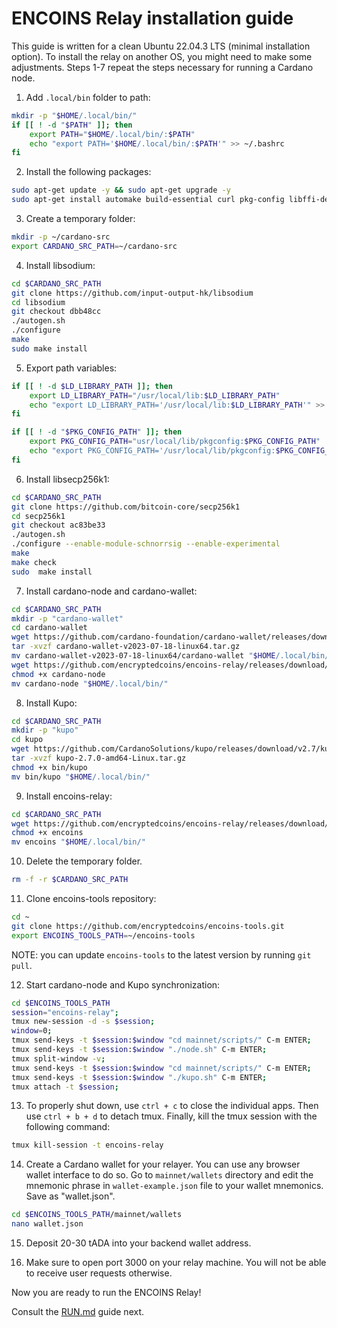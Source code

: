 # ENCOINS Relay installation guide

This guide is written for a clean Ubuntu 22.04.3 LTS (minimal installation option). To install the relay on another OS, you might need to make some adjustments. Steps 1-7 repeat the steps necessary for running a Cardano node.

1. Add ```.local/bin``` folder to path:

```bash
mkdir -p "$HOME/.local/bin/"
if [[ ! -d "$PATH" ]]; then
    export PATH="$HOME/.local/bin/:$PATH"
    echo "export PATH='$HOME/.local/bin/:$PATH'" >> ~/.bashrc
fi
```

2. Install the following packages:

```bash
sudo apt-get update -y && sudo apt-get upgrade -y
sudo apt-get install automake build-essential curl pkg-config libffi-dev libgmp-dev libssl-dev libtinfo-dev libsystemd-dev zlib1g-dev make g++ tmux git jq wget libtool autoconf libpq-dev -y
```

3. Create a temporary folder:

```bash
mkdir -p ~/cardano-src
export CARDANO_SRC_PATH=~/cardano-src
```

4. Install libsodium:

```bash
cd $CARDANO_SRC_PATH
git clone https://github.com/input-output-hk/libsodium
cd libsodium
git checkout dbb48cc
./autogen.sh
./configure
make
sudo make install
```

5. Export path variables:

```bash
if [[ ! -d $LD_LIBRARY_PATH ]]; then
    export LD_LIBRARY_PATH="/usr/local/lib:$LD_LIBRARY_PATH"
    echo "export LD_LIBRARY_PATH='/usr/local/lib:$LD_LIBRARY_PATH'" >> ~/.bashrc
fi

if [[ ! -d "$PKG_CONFIG_PATH" ]]; then
    export PKG_CONFIG_PATH="usr/local/lib/pkgconfig:$PKG_CONFIG_PATH"
    echo "export PKG_CONFIG_PATH='/usr/local/lib/pkgconfig:$PKG_CONFIG_PATH'" >> ~/.bashrc
fi
```

6. Install libsecp256k1:

```bash
cd $CARDANO_SRC_PATH
git clone https://github.com/bitcoin-core/secp256k1
cd secp256k1
git checkout ac83be33
./autogen.sh
./configure --enable-module-schnorrsig --enable-experimental
make
make check
sudo  make install
```

7. Install cardano-node and cardano-wallet:

```bash
cd $CARDANO_SRC_PATH
mkdir -p "cardano-wallet"
cd cardano-wallet
wget https://github.com/cardano-foundation/cardano-wallet/releases/download/v2023-07-18/cardano-wallet-v2023-07-18-linux64.tar.gz
tar -xvzf cardano-wallet-v2023-07-18-linux64.tar.gz
mv cardano-wallet-v2023-07-18-linux64/cardano-wallet "$HOME/.local/bin/"
wget https://github.com/encryptedcoins/encoins-relay/releases/download/v1.2.1/cardano-node
chmod +x cardano-node
mv cardano-node "$HOME/.local/bin/"
```

8. Install Kupo:

```bash
cd $CARDANO_SRC_PATH
mkdir -p "kupo"
cd kupo
wget https://github.com/CardanoSolutions/kupo/releases/download/v2.7/kupo-2.7.0-amd64-Linux.tar.gz
tar -xvzf kupo-2.7.0-amd64-Linux.tar.gz
chmod +x bin/kupo
mv bin/kupo "$HOME/.local/bin/"
```

9. Install encoins-relay:

```bash
cd $CARDANO_SRC_PATH
wget https://github.com/encryptedcoins/encoins-relay/releases/download/v1.2.1/encoins
chmod +x encoins
mv encoins "$HOME/.local/bin/"
```

10. Delete the temporary folder.

```bash
rm -f -r $CARDANO_SRC_PATH
```

11. Clone encoins-tools repository:
```bash
cd ~
git clone https://github.com/encryptedcoins/encoins-tools.git
export ENCOINS_TOOLS_PATH=~/encoins-tools
```

NOTE: you can update `encoins-tools` to the latest version by running `git pull`.

12. Start cardano-node and Kupo synchronization:
```bash
cd $ENCOINS_TOOLS_PATH
session="encoins-relay";
tmux new-session -d -s $session;
window=0;
tmux send-keys -t $session:$window "cd mainnet/scripts/" C-m ENTER;
tmux send-keys -t $session:$window "./node.sh" C-m ENTER;
tmux split-window -v;
tmux send-keys -t $session:$window "cd mainnet/scripts/" C-m ENTER;
tmux send-keys -t $session:$window "./kupo.sh" C-m ENTER;
tmux attach -t $session;
```

13. To properly shut down, use ```ctrl + c``` to close the individual apps. Then use ```ctrl + b + d``` to detach tmux. Finally, kill the tmux session with the following command:
```bash
tmux kill-session -t encoins-relay
```

14. Create a Cardano wallet for your relayer. You can use any browser wallet interface to do so. Go to ```mainnet/wallets``` directory and edit the mnemonic phrase in ```wallet-example.json``` file to your wallet mnemonics. Save as "wallet.json".
```bash 
cd $ENCOINS_TOOLS_PATH/mainnet/wallets
nano wallet.json
```

15. Deposit 20-30 tADA into your backend wallet address.

16. Make sure to open port 3000 on your relay machine. You will not be able to receive user requests otherwise.

Now you are ready to run the ENCOINS Relay!

Consult the [RUN.md](https://github.com/encryptedcoins/encoins-tools/blob/main/RUN.md) guide next.

